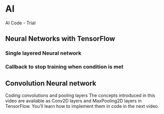 # AI
AI Code - Trial
## Neural Networks with TensorFlow
### Single layered Neural network
### Callback to stop training when condition is met

## Convolution Neural network
Coding convolutions and pooling layers
The concepts introduced in this video are available as 
Conv2D
 layers and 
MaxPooling2D
 layers in TensorFlow. You’ll learn how to implement them in code in the next video.

